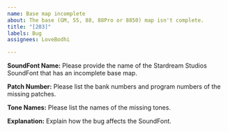 ```yaml
---
name: Base map incomplete
about: The base (GM, 55, 88, 88Pro or 8850) map isn't complete.
title: "[203]"
labels: Bug
assignees: LoveBodhi

---
```


**SoundFont Name:**
Please provide the name of the Stardream Studios SoundFont that has an incomplete base map.

**Patch Number:**
Please list the bank numbers and program numbers of the missing patches.

**Tone Names:**
Please list the names of the missing tones.

**Explanation:**
Explain how the bug affects the SoundFont.
